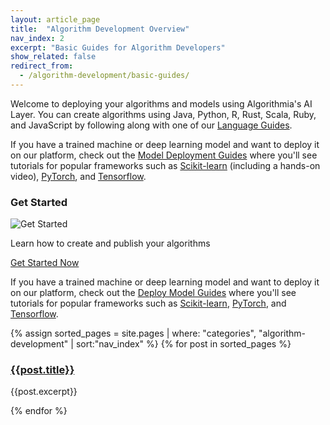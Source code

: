 ```yaml
---
layout: article_page
title:  "Algorithm Development Overview"
nav_index: 2
excerpt: "Basic Guides for Algorithm Developers"
show_related: false
redirect_from:
  - /algorithm-development/basic-guides/
---
```


<p>Welcome to deploying your algorithms and models using Algorithmia's AI Layer. You can create algorithms using Java, Python, R, Rust, Scala, Ruby, and JavaScript by following along with one of our <a href="{{site.baseurl}}/algorithm-development/languages">Language Guides</a>.</p>


<p>If you have a trained machine or deep learning model and want to deploy it on our platform, check out the <a href="{{site.baseurl}}/model-deployment">Model Deployment Guides</a> where you'll see tutorials for popular frameworks such as <a href ="{{site.baseurl}}/model-deployment/scikit">Scikit-learn</a> (including a hands-on video), <a href ="{{site.baseurl}}/model-deployment/pytorch">PyTorch</a>, and <a href ="{{site.baseurl}}/model-deployment/tensorflow">Tensorflow</a>.</p>

<div class="row mb-64">
  <div class="col-md-12">
    <h3>Get Started</h3>
    <div class="dev-card">
      <img src="{{site.cdnurl}}{{site.baseurl}}/images/get_started.png" alt="Get Started" class="syn-image-responsive get-started-img">
      <div class="dev-card-text">
        <p class="lead">Learn how to create and publish your algorithms</p>
        <a href="{{site.baseurl}}/algorithm-development/algorithm-basics/your-first-algo" class="btn btn-default btn-accent">Get Started Now</a>
      </div>
    </div>
  </div>
</div>

<p>If you have a trained machine or deep learning model and want to deploy it on our platform, check out the <a href="{{site.baseurl}}/model-deployment">Deploy Model Guides</a> where you'll see tutorials for popular frameworks such as <a href ="{{site.baseurl}}/model-deployment/scikit">Scikit-learn</a>, <a href ="{{site.baseurl}}/model-deployment/pytorch">PyTorch</a>, and <a href ="{{site.baseurl}}/model-deployment/tensorflow">Tensorflow</a>.</p>

<div class="row overview-container">
{% assign sorted_pages = site.pages | where: "categories", "algorithm-development" | sort:"nav_index" %}
{% for post in sorted_pages %}
  <div class="col-md-12 overview-brief">
    <h3><a href="{{ post.url | relative_url }}">{{post.title}}</a></h3>
    <p class="lg">{{post.excerpt}}</p>
  </div>
{% endfor %}
</div>
